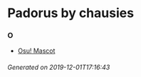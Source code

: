 # Padorus by chausies

### O
* [Osu! Mascot](https://github.com/shadow578/Project-Padoru/blob/master/table-of-contents/characters/OsuMascot.md)

###### Generated on 2019-12-01T17:16:43
